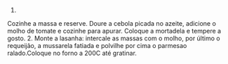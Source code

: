 1.
Cozinhe a massa e reserve. Doure a cebola picada no azeite, adicione o molho de tomate e cozinhe para apurar. Coloque a mortadela e tempere a gosto.
2.
Monte a lasanha: intercale as massas com o molho, por último o requeijão, a mussarela fatiada e polvilhe por cima o parmesao ralado.Coloque no forno a 200C até gratinar.